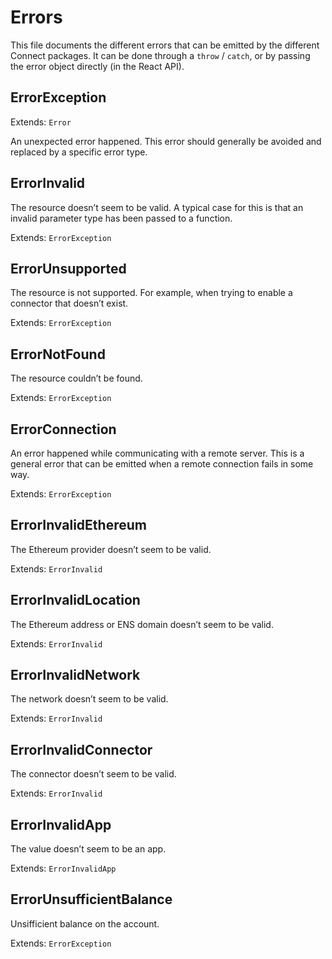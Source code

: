 # Errors

This file documents the different errors that can be emitted by the different Connect packages. It can be done through a `throw` / `catch`, or by passing the error object directly (in the React API).

## ErrorException

Extends: `Error`

An unexpected error happened. This error should generally be avoided and replaced by a specific error type.

## ErrorInvalid

The resource doesn’t seem to be valid. A typical case for this is that an invalid parameter type has been passed to a function.

Extends: `ErrorException`

## ErrorUnsupported

The resource is not supported. For example, when trying to enable a connector that doesn’t exist.

Extends: `ErrorException`

## ErrorNotFound

The resource couldn’t be found.

Extends: `ErrorException`

## ErrorConnection

An error happened while communicating with a remote server. This is a general error that can be emitted when a remote connection fails in some way.

Extends: `ErrorException`

## ErrorInvalidEthereum

The Ethereum provider doesn’t seem to be valid.

Extends: `ErrorInvalid`

## ErrorInvalidLocation

The Ethereum address or ENS domain doesn’t seem to be valid.

Extends: `ErrorInvalid`

## ErrorInvalidNetwork

The network doesn’t seem to be valid.

Extends: `ErrorInvalid`

## ErrorInvalidConnector

The connector doesn’t seem to be valid.

Extends: `ErrorInvalid`

## ErrorInvalidApp

The value doesn’t seem to be an app.

Extends: `ErrorInvalidApp`

## ErrorUnsufficientBalance

Unsifficient balance on the account.

Extends: `ErrorException`
